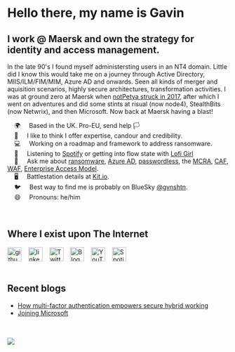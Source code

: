 

# Hello there, my name is Gavin

## I work @ Maersk and own the strategy for identity and access management.

In the late 90's I found myself administersting users in an NT4 domain. Little did I know this would take me on a journey through Active Directory, MIIS/ILM/FIM/MIM, Azure AD and onwards. Seen all kinds of merger and aquisition scenarios, highly secure architectures, transformation activities. I was at ground zero at Maersk when [notPetya struck in 2017](https://gvnshtn.com/posts/maersk-me-notpetya/), after which I went on adventures and did some stints at risual (now node4), StealthBits (now Netwrix), and then Microsoft. Now back at Maersk having a blast! 

 &nbsp;&nbsp;&nbsp; 🌍 &nbsp;&nbsp;&nbsp; Based in the UK. Pro-EU, send help 🏳️<br>
 &nbsp;&nbsp;&nbsp; 🙂 &nbsp;&nbsp;&nbsp; I like to think I offer expertise, candour and credibility.<br>
 &nbsp;&nbsp;&nbsp; 💻 &nbsp;&nbsp;&nbsp; Working on a roadmap and framework to address ransomware.<br>
 &nbsp;&nbsp;&nbsp; 🎵 &nbsp;&nbsp;&nbsp; Listening to [Spotify](https://open.spotify.com/user/gavinashton) or getting into flow state with [Lofi Girl](https://www.youtube.com/channel/UCSJ4gkVC6NrvII8umztf0Ow) <br>
 &nbsp;&nbsp;&nbsp; 💬 &nbsp;&nbsp;&nbsp; Ask me about [ransomware](https://aka.ms/ransomware), [Azure AD](https://aka.ms/azureAD), [passwordless](https://aka.ms/gopasswordless), the [MCRA](https://aka.ms/mcra), [CAF](https://aka.ms/CAF), [WAF](https://aka.ms/WAF), [Enterprise Access Model](https://aka.ms/EAM).<br>
 &nbsp;&nbsp;&nbsp; 🖥️ &nbsp;&nbsp;&nbsp;  Battlestation details at [Kit.io](https://embed.kit.co/gvnshtn/the-battlestation).<br>
 &nbsp;&nbsp;&nbsp; 🐦 &nbsp;&nbsp;&nbsp; Best way to find me is probably on BlueSky [@gvnshtn](https://web-cdn.bsky.app/profile/did:plc:rxfpbamr3zpyw7rw3iozflrh).<br>
 &nbsp;&nbsp;&nbsp; 😄 &nbsp;&nbsp;&nbsp; Pronouns: he/him<br>
<br><br>
## Where I exist upon The Internet
[<img src='https://cdn1.iconfinder.com/data/icons/logotypes/32/github-32.png' alt='github' width='32'>](https://github.com/gvnshtn) &nbsp;&nbsp;
[<img src='https://cdn1.iconfinder.com/data/icons/logotypes/32/linkedin-32.png' alt='linkedin' width='32'>](https://www.linkedin.com/in/gvnshtn/) &nbsp;&nbsp;
[<img src='https://cdn1.iconfinder.com/data/icons/logotypes/32/twitter-32.png' alt='Twitter' width='32'>](https://twitter.com/gvnshtn) &nbsp;&nbsp;
[<img src='https://cdn1.iconfinder.com/data/icons/office-7/32/newspaper-32.png' alt='Blog'  width='32'>](https://www.gvnshtn.com) &nbsp;&nbsp;
[<img src='https://cdn1.iconfinder.com/data/icons/logotypes/32/youtube-32.png' alt='YouTube' width='32'>](https://www.youtube.com/channel/UCVevqxNXF6Y1y2tE9VayJBQ) &nbsp;&nbsp;
[<img src='https://cdn1.iconfinder.com/data/icons/logotypes/32/spotify-32.png' alt='Spotify' width='32'>](https://open.spotify.com/user/gavinashton)
<br><br>
## Recent blogs
<!--START_SECTION:posts-->
* [How multi-factor authentication empowers secure hybrid working](https://cloudblogs.microsoft.com/industry-blog/en-gb/cross-industry/2021/09/01/how-multi-factor-authentication-empowers-secure-hybrid-working/)
* [Joining Microsoft](https://gvnshtn.com/joining-microsoft/)
<!--END_SECTION:posts-->
<br>
<br>
<img src="https://visitor-badge.glitch.me/badge?page_id=gvnshtn.gvnshtn" style="max-width: 100%;">
<br>
